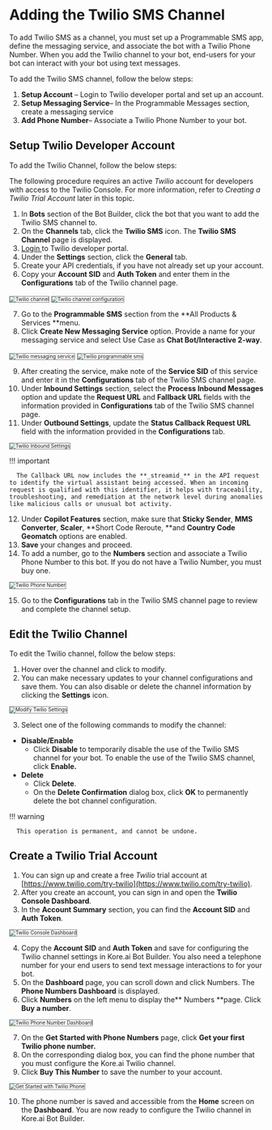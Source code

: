 # **Adding the Twilio SMS Channel**

To add Twilio SMS as a channel, you must set up a Programmable SMS app, define the messaging service, and associate the bot with a Twilio Phone Number. When you add the Twilio channel to your bot, end-users for your bot can interact with your bot using text messages.

To add the Twilio SMS channel, follow the below steps:



1. **Setup Account** – Login to Twilio developer portal and set up an account.
2. **Setup Messaging Service**– In the Programmable Messages section, create a messaging service
3. **Add Phone Number**– Associate a Twilio Phone Number to your bot.

## **Setup Twilio Developer Account**

To add the Twilio Channel, follow the below steps:

The following procedure requires an active _Twilio_ account for developers with access to the Twilio Console. For more information, refer to _Creating a Twilio Trial Account_ later in this topic.



1. In **Bots** section of the Bot Builder, click the bot that you want to add the Twilio SMS channel to.
2. On the **Channels** tab, click the **Twilio SMS** icon. The **Twilio SMS Channel** page is displayed.
3. [Login ](https://www.twilio.com/)to Twilio developer portal.
4. Under the **Settings** section, click the **General** tab.
5. Create your API credentials, if you have not already set up your account.
6. Copy your **Account SID** and **Auth Token** and enter them in the **Configurations** tab of the Twilio channel page.
<img src="../images/twilio.png" alt="Twilio channel" title="Twilio channel" style="border: 1px solid gray; zoom:70%;">

<img src="../images/twilio1.png" alt="Twilio channel configuration" title="Twilio channel configuration" style="border: 1px solid gray; zoom:70%;">


7. Go to the **Programmable SMS** section from the **All Products & Services **menu.
8. Click **Create New Messaging Service** option. Provide a name for your messaging service and select Use Case as **Chat Bot/Interactive 2-way**.

<img src="../images/twilio2.png" alt="Twilio messaging service" title="Twilio messaging service" style="border: 1px solid gray; zoom:70%;">

<img src="../images/twilio3.png" alt="Twilio programmable sms" title="Twilio programmable sms" style="border: 1px solid gray; zoom:70%;">


9. After creating the service, make note of the **Service SID** of this service and enter it in the **Configurations** tab of the Twilio SMS channel page.
10. Under **Inbound Settings** section, select the **Process Inbound Messages** option and update the **Request URL** and **Fallback URL** fields with the information provided in **Configurations** tab of the Twilio SMS channel page.
11. Under **Outbound Settings**, update the **Status Callback Request URL** field with the information provided in the **Configurations** tab.

<img src="../images/twilio4.png" alt="Twilio Inbound Settings" title="Twilio Inbound Settings" style="border: 1px solid gray; zoom:70%;">

  !!! important

      The Callback URL now includes the **_streamid_** in the API request to identify the virtual assistant being accessed. When an incoming request is qualified with this identifier, it helps with traceability, troubleshooting, and remediation at the network level during anomalies like malicious calls or unusual bot activity.

12. Under **Copilot Features** section, make sure that **Sticky Sender**, **MMS Converter**, **Scaler**, **Short Code Reroute, **and **Country Code Geomatch** options are enabled.
13. **Save** your changes and proceed.
14. To add a number, go to the **Numbers** section and associate a Twilio Phone Number to this bot. If you do not have a Twilio Number, you must buy one.

<img src="../images/twilio5.png" alt="Twilio Phone Number" title="Twilio Phone Number" style="border: 1px solid gray; zoom:70%;">

15. Go to the **Configurations** tab in the Twilio SMS channel page to review and complete the channel setup.


## **Edit the Twilio Channel**

To edit the Twilio channel, follow the below steps:


1. Hover over the channel and click to modify.
2. You can make necessary updates to your channel configurations and save them. You can also disable or delete the channel information by clicking the **Settings** icon.
<img src="../images/twilio6.png" alt="Modify Twilio  Settings" title="Modify Twilio Inbound Settings" style="border: 1px solid gray; zoom:70%;">

3. Select one of the following commands to modify the channel:
  * **Disable/Enable**
    * Click **Disable** to temporarily disable the use of the Twilio SMS channel for your bot. To enable the use of the Twilio SMS channel, click **Enable.**
  * **Delete**
    * Click **Delete**.
    * On the **Delete Confirmation** dialog box, click **OK** to permanently delete the bot channel configuration.

!!! warning

      This operation is permanent, and cannot be undone.



## **Create a Twilio Trial Account**


1. You can sign up and create a free _Twilio_ trial account at [https://www.twilio.com/try-twilio](https://www.twilio.com/try-twilio).
2. After you create an account, you can sign in and open the **Twilio** **Console Dashboard**.
3. In the **Account Summary** section, you can find the **Account SID** and **Auth Token**.
<img src="../images/twilio7.png" alt="Twilio Console  Dashboard" title="Twilio Console Dashboard" style="border: 1px solid gray; zoom:70%;">

4. Copy the **Account SID** and **Auth Token** and save for configuring the Twilio channel settings in Kore.ai Bot Builder. You also need a telephone number for your end users to send text message interactions to for your bot.
5. On the **Dashboard** page, you can scroll down and click Numbers. The **Phone Numbers Dashboard** is displayed.
6. Click **Numbers** on the left menu to display the** Numbers **page. Click **Buy a number**.

<img src="../images/twilio8.png" alt="Twilio Phone Number Dashboard" title="Twilio Phone Number Dashboard" style="border: 1px solid gray; zoom:70%;">


7. On the **Get Started with Phone Numbers** page, click **Get your first Twilio phone number.**
8. On the corresponding dialog box, you can find the phone number that you must configure the Kore.ai Twilio channel.
9. Click **Buy This Number** to save the number to your account.
<img src="../images/twilio9.png" alt="Get Started with Twilio Phone" title="Get Started with Twilio Phone Settings" style="border: 1px solid gray; zoom:70%;">


10. The phone number is saved and accessible from the **Home** screen on the **Dashboard**. You are now ready to configure the Twilio channel in Kore.ai Bot Builder.
